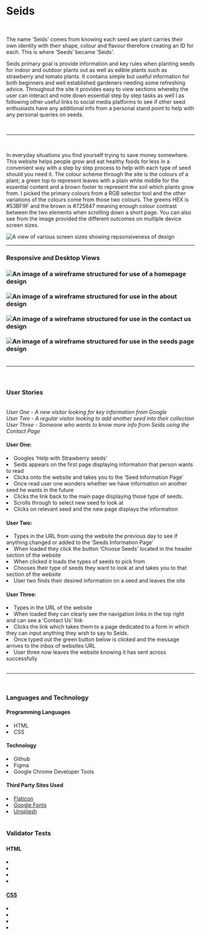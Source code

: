 # Seids
&nbsp;
<p>The name ‘Seids’ comes from knowing each seed we plant carries their own identity with their shape, colour and flavour therefore creating an ID for each. This is where ‘Seeds’ became ‘Seids’.

Seids primary goal is provide information and key rules when planting seeds for indoor and outdoor plants out as well as edible plants such as strawberry and tomato plants. It contains simple but useful information for both beginners and well established gardeners needing some refreshing advice. Throughout the site it provides easy to view sections whereby the user can interact and note down essential step by step tasks as well l as following other useful links to social media platforms to see if other seed enthusiasts have any additional info from a personal stand point to help with any personal queries on seeds.</p>
&nbsp;
<hr>
&nbsp;

<p>In everyday situations you find yourself trying to save money somewhere. This website helps people grow and eat healthy foods for less in a convenient way with a step by step process to help with each type of seed should you need it. The colour scheme through the site is the colours of a plant; a green top to represent leaves with a plain white middle for the essential content and a brown footer to represent the soil which plants grow from. I picked the primary colours from a RGB selector tool and the other variations of the colours come from those two colours. The greens HEX is #53BF9F and the brown is #725647 meaning enough colour contrast between the two elements when scrolling down a short page. You can also see from the image provided the different outcomes on multiple device screen sizes.</p>

<img src="#" alt="A view of various screen sizes showing repsonsiveness of design">
<hr>
<h3>Responsive and Desktop Views<h3>
  <img src="assets/wireframes/homepage-wireframe.jpg" alt="An image of a wireframe structured for use of a homepage design"><br><br>
  <img src="assets/wireframes/about-us-wireframe.jpg" alt="An image of a wireframe structured for use in the about design"><br><br>
  <img src="assets/wireframes/contact-us-wireframe.jpg" alt="An image of a wireframe structured for use in the contact us design"><br><br>
  <img src="assets/wireframes/seed-listing-wireframe.jpg" alt="An image of a wireframe structured for use in the seeds page design"><br><br>
<hr>
&nbsp;
  <h3>User Stories</h3>
  <br>
<i>User One - A new visitor looking for key information from Google<br>
User Two - A regular visitor looking to add another seed into their collection<br>
  User Three - Someone who wants to know more info from Seids using the Contact Page</i>

  <h4>User One:</h4>
  <li>Googles ‘Help with Strawberry seeds’</li>
  <li>Seids appears on the first page displaying information that person wants to read </li>
  <li>Clicks onto the website and takes you to the ‘Seed Information Page’ </li>
<li>Once read user one wonders whether we have information on another seed he wants in the future</li>
  <li>Clicks the link back to the main page displaying those type of seeds.</li>
<li>Scrolls through to select new seed to look at</li>
  <li>Clicks on relevant seed and the new page displays the information</li>

  <h4>User Two:</h4>
<li>Types in the URL from using the website the previous day to see if anything changed or added to the ‘Seeds Information Page’</li>
<li>When loaded they click the button ‘Choose Seeds’ located in the header section of the website</li>
<li>When clicked it loads the types of seeds to pick from </li>
<li>Chooses their type of seeds they want to look at and takes you to that section of the website</li>
<li>User two finds their desired information on a seed and leaves the site</li>

<h4>User Three:</h4>
  <li>Types in the URL of the website </li>
<li>When loaded they can clearly see the navigation links in the top right and can see a ‘Contact Us’ link</li>
<li>Clicks the link which takes them to a page dedicated to a form in which they can input anything they wish to say to Seids.</li>
<li>Once typed out the green button below is clicked and the message arrives to the inbox of websites URL</li>
  <li>User three now leaves the website knowing it has sent across successfully</li>
  &nbsp;
  <hr>
  &nbsp;
  <h3>Languages and Technology</h3>
  <h4>Programming Languages</h4>
  <li>HTML</li>
  <li>CSS</li>
  <h4>Technology</h4>
  <li>Github</li>
  <li>Figma</li>
  <li>Google Chrome Developer Tools</li>
  <h4>Third Party Sites Used</h4>
  <li><a href="http://flaticon.com">Flaticon</a></li>
  <li><a href="http://fonts.google.com">Google Fonts</a></li>
  <li><a href="http://unsplash.com">Unsplash</a></li>
  &nbsp;
  <h3>Validator Tests<h3>
    <h4>HTML</h4>
    <li><a href="#"></li>
    <li><a href="#"></li>
     <li><a href="#"></li>
     <li><a href="#"></li>
       <h4>CSS</h4>
    <li><a href="#"></li>
    <li><a href="#"></li>
     <li><a href="#"></li>
     <li><a href="#"></li>

       
       
       
       
       
       
       
       
       
       
       
       
